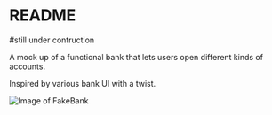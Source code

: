 # README

#still under contruction 

A mock up of a functional bank that lets users open different kinds of accounts.

Inspired by various bank UI with a twist.

![Image of FakeBank](https://res.cloudinary.com/dgudbai8t/image/upload/v1600364896/Screenshot_2020-09-17_at_1.43.27_PM_uhzymq.png)
